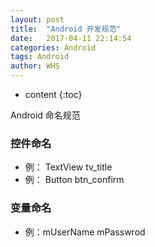 ```yaml
---
layout: post
title:  "Android 开发规范"
date:   2017-04-11 22:14:54
categories: Android
tags: Android
author: WHS
---
```


* content
{:toc}

Android 命名规范







### 控件命名

* 例： TextView tv_title 
* 例： Button btn_confirm

### 变量命名
* 例：mUserName mPasswrod  
